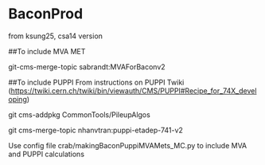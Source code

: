# BaconProd
from ksung25, csa14 version


##To include MVA MET


  git-cms-merge-topic sabrandt:MVAForBaconv2
  
##To include PUPPI
  From instructions on PUPPI Twiki (https://twiki.cern.ch/twiki/bin/viewauth/CMS/PUPPI#Recipe_for_74X_developing)
  
  
  git cms-addpkg CommonTools/PileupAlgos
  
  
  git cms-merge-topic nhanvtran:puppi-etadep-741-v2
  
  
  
Use config file crab/makingBaconPuppiMVAMets_MC.py to include MVA and PUPPI calculations
